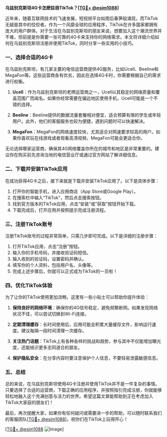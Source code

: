 **乌兹别克斯坦4G卡怎麽註冊TikTok？[[TG💪+ @esim1088](https://t.me/s/esim1088)]**

近年来，随着互联网技术的飞速发展，短视频平台如雨后春笋般涌现，而TikTok无疑是其中的佼佼者。作为一个风靡全球的应用程序，TikTok在许多国家都拥有庞大的用户群体。对于生活在乌兹别克斯坦的朋友来说，想要加入这个潮流世界并不难，但前提是你需要一张可靠的4G卡来支持你的网络需求。本文将详细介绍如何在乌兹别克斯坦注册并使用TikTok，同时分享一些实用的小技巧。

### 一、选择合适的4G卡

在乌兹别克斯坦，有几家主要的电信运营商提供4G服务，比如Ucell、Beeline和MegaFon等。这些运营商各有优劣，因此在选择4G卡时，你需要根据自己的需求进行权衡。

1. **Ucell**：作为乌兹别克斯坦的老牌运营商之一，Ucell以其稳定的网络质量和覆盖范围广而闻名。如果你经常需要在偏远地区使用手机，Ucell可能是一个不错的选择。
   
2. **Beeline**：Beeline提供的数据流量套餐相对便宜，适合预算有限的学生或年轻用户。此外，他们的客服服务也较为便捷，遇到问题时可以快速解决。

3. **MegaFon**：MegaFon的网络速度较快，尤其适合对网速要求较高的用户。如果你喜欢玩在线游戏或者观看高清视频，MegaFon可能会更适合你。

无论选择哪家运营商，确保其4G网络覆盖你所在的城市和地区是非常重要的。建议你在购买前先咨询当地的电信营业厅或通过官方网站了解详细信息。

### 二、下载并安装TikTok应用

在成功获得4G卡之后，接下来就是下载并安装TikTok应用了。以下是具体步骤：

1. 打开你的智能手机，进入应用商店（App Store或Google Play）。
2. 在搜索栏中输入“TikTok”，然后点击搜索按钮。
3. 找到官方版本的TikTok应用，点击“安装”或“获取”按钮开始下载。
4. 下载完成后，打开应用并按照提示完成注册流程。

### 三、注册TikTok账号

注册TikTok账号的过程非常简单，只需几步即可完成。以下是详细的注册步骤：

1. 打开TikTok应用，点击“注册”按钮。
2. 输入你的手机号码，并接收验证码短信。
3. 输入收到的验证码，设置密码并确认。
4. 填写你的个人资料，包括用户名、头像等。
5. 完成上述步骤后，你就可以正式成为TikTok的一员啦！

### 四、优化TikTok体验

为了让你的TikTok使用更加流畅，这里有一些小贴士可以帮助你提升体验：

1. **保持良好的网络环境**：确保你的4G信号稳定，避免频繁断网。如果发现网络状况不佳，可以尝试切换到Wi-Fi连接。
   
2. **定期清理缓存**：长时间使用后，应用可能会积累大量缓存文件，影响运行速度。建议每隔一段时间清理一次缓存。

3. **关注热门话题**：TikTok上有各种各样的挑战和趋势，参与其中不仅能增加曝光度，还能结识更多志同道合的朋友。

4. **保护隐私安全**：在分享内容时要注意保护个人信息，不要轻易泄露敏感信息。

### 五、总结

总的来说，在乌兹别克斯坦使用4G卡注册并使用TikTok并不是一件复杂的事情。只要选择了合适的运营商，下载正确的应用程序，并按照指引完成注册，你就能够轻松地融入这个充满创意与活力的世界。希望这篇文章能帮助到正在考虑加入TikTok大家庭的朋友们！

最后，再次提醒大家，如果你有任何疑问或需要进一步的帮助，可以随时联系我们的客服团队[[TG💪+ @esim1088](https://t.me/s/esim1088)]。祝你们在TikTok上玩得开心！

[[TG💪+ @esim1088](https://t.me/s/esim1088) ![Image](https://i.postimg.cc/4NQfJmqS/Snipaste-2025-05-13-00-14-12.png)]